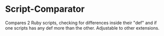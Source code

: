 # Script-Comparator
Compares 2 Ruby scripts, checking for differences inside their "def" and if one scripts has any def more than the other. Adjustable to other extensions.
